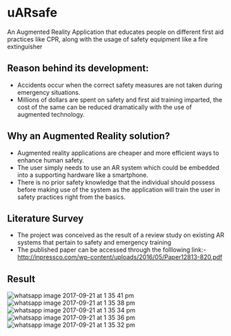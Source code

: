 # uARsafe
An Augmented Reality Application that educates people on different first aid practices like CPR, along with the usage of safety equipment like a fire extinguisher

## Reason behind its development:

- Accidents occur when the correct safety measures are not taken during emergency situations.
- Millions of dollars are spent on safety and first aid training imparted, 
  the cost of the same can be reduced dramatically with the use of augmented technology.

## Why an Augmented Reality solution?
- Augmented reality applications are cheaper and more efficient ways to enhance human
  safety. 
- The user simply needs to use an AR system which could be embedded into a
  supporting hardware like a smartphone.
- There is no prior safety knowledge that the individual should possess before making use of the system 
  as the application will train the user in safety practices right from the basics. 

## Literature Survey

- The project was conceived as the result of a review study on existing AR systems that pertain to safety and emergency training
- The published paper can be accessed through the folllowing link:-
  http://inpressco.com/wp-content/uploads/2016/05/Paper12813-820.pdf
  
## Result

![whatsapp image 2017-09-21 at 1 35 41 pm](https://user-images.githubusercontent.com/13608668/30711401-965cb4ae-9ed6-11e7-93a0-8a5bcb807137.jpeg)
![whatsapp image 2017-09-21 at 1 35 38 pm](https://user-images.githubusercontent.com/13608668/30711403-96cbca1a-9ed6-11e7-9c83-4d4452ec6d77.jpeg)
![whatsapp image 2017-09-21 at 1 35 34 pm](https://user-images.githubusercontent.com/13608668/30711406-97ee280c-9ed6-11e7-8798-d91668927f17.jpeg)
![whatsapp image 2017-09-21 at 1 35 36 pm](https://user-images.githubusercontent.com/13608668/30711407-98ab5f8a-9ed6-11e7-996d-6adb78beaa3d.jpeg)
![whatsapp image 2017-09-21 at 1 35 32 pm](https://user-images.githubusercontent.com/13608668/30711410-9a276caa-9ed6-11e7-898b-4582e57241ce.jpeg)


